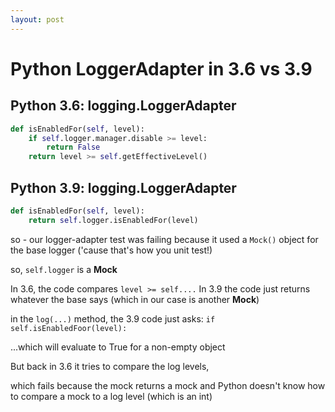 ```yaml
---
layout: post
---
```


# Python LoggerAdapter in 3.6 vs 3.9

## Python 3.6: logging.LoggerAdapter
```python
def isEnabledFor(self, level):
    if self.logger.manager.disable >= level:
        return False
    return level >= self.getEffectiveLevel()
```

## Python 3.9: logging.LoggerAdapter
```python
def isEnabledFor(self, level):
    return self.logger.isEnabledFor(level)
```

so - our logger-adapter test was failing because it used a `Mock()` object for the base logger ('cause that's how you unit test!)

so, `self.logger` is a **Mock**

In 3.6, the code compares `level >= self....`
In 3.9 the code just returns whatever the base says (which in our case is another **Mock**)

in the `log(...)` method, the 3.9 code just asks: `if self.isEnabledFoor(level):`

...which will evaluate to True for a non-empty object

But back in 3.6 it tries to compare the log levels,

which fails because the mock returns a mock and Python doesn't know how to compare a mock to a log level (which is an int)


